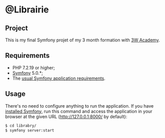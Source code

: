 @Librairie
==========

Project
-------
This is my final Symfony projet of my 3 month formation with [3W Academy][1].

Requirements
------------

  * PHP 7.2.19 or higher;
  * [Symfony][2] 5.0.*;
  * The [usual Symfony application requirements][3].

Usage
-----

  There's no need to configure anything to run the application. If you have
  [installed Symfony][2], run this command and access the application in your
  browser at the given URL (<http://127.0.0.1:8000/> by default):

  ```bash
  $ cd librabry/
  $ symfony server:start
  ```

[1]: https://3wa.fr/
[2]: https://symfony.com/download
[3]: https://symfony.com/doc/current/reference/requirements.html
